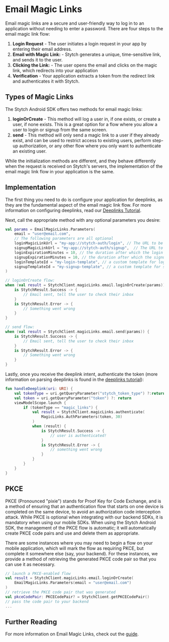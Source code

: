 # Email Magic Links
Email magic links are a secure and user-friendly way to log in to an application without needing to enter a password. There are four steps to the email magic link flow:

1. **Login Request** - The user initiates a login request in your app by entering their email address.
2. **Email with Magic Link:** - Stytch generates a unique, time-sensitive link, and sends it to the user.
3. **Clicking the Link:** - The user opens the email and clicks on the magic link, which redirects into your application
4. **Verification** - Your application extracts a token from the redirect link and authenticates it with Stytch.

## Types of Magic Links
The Stytch Android SDK offers two methods for email magic links:
1. **loginOrCreate** - This method will log a user in, if one exists, or create a user, if none exists. This is a great option for a flow where you allow a user to login or signup from the same screen.
2. **send** - This method will only send a magic link to a user if they already exist, and can be used to restrict access to existing users, perform step-up authorization, or any other flow where you only want to authenticate an existing user.

While the initialization methods are different, and they behave differently when the request is received on Stytch's servers, the implementation of the email magic link flow in your application is the same.

## Implementation
The first thing you need to do is configure your application for deeplinks, as they are the fundamental aspect of the email magic link flow. For more information on configuring deeplinks, read our [Deeplinks Tutorial](./Deeplinks.md).

Next, call the appropriate method with any optional parameters you desire:
```kotlin
val params = EmailMagicLinks.Parameters(
    email = "user@email.com",
    // The following parameters are all optional
    loginMagicLinkUrl = "my-app://stytch-auth/login", // The URL to be directed to on login. Will use your default, if not provided
    signupMagicLinkUrl = "my-app://stytch-auth/signup",  // The URL to be directed to on user creation. It is ignored on send requests. Will use your default, if not provided
    loginExpirationMinutes = 10, // the duration after which the login url should expire
    signupExpirationMinutes = 10, // the duration after which the signup url should expire. It is ignored on send requests
    loginTemplateId = "my-login-template", // a custom template for login emails, if you've configured one
    signupTemplateId = "my-signup-template", // a custom template for signup emails, if you've configured one. It is ignored on send requests
)

// loginOrCreate flow:
when (val result = StytchClient.magicLinks.email.loginOrCreate(params)) {
    is StytchResult.Success -> {
        // Email sent, tell the user to check their inbox
    }
    is StytchResult.Error -> {
        // Something went wrong
    }
}

// send flow:
when (val result = StytchClient.magicLinks.email.send(params)) {
    is StytchResult.Success -> {
        // Email sent, tell the user to check their inbox
    }
    is StytchResult.Error -> {
        // Something went wrong
    }
}
```

Lastly, once you receive the deeplink intent, authenticate the token (more information on parsing deeplinks is found in the [deeplinks tutorial](./Deeplinks.md)):
```kotlin
fun handleDeeplink(uri: URI) {
    val tokenType = uri.getQueryParameter("stytch_token_type") ?:return
    val token = uri.getQueryParameter("token") ?: return
    viewModelScope.launch {
        if (tokenType == "magic_links") {
            val result = StytchClient.magicLinks.authenticate(
                MagicLinks.AuthParameters(token, 30)
            )
            when (result) {
                is StytchResult.Success -> {
                    // user is authenticated!
                }
                is StytchResult.Error -> {
                    // something went wrong
                }
            }
        }
    }
}
```

## PKCE
PKCE (Pronounced "pixie") stands for Proof Key for Code Exchange, and is a method of ensuring that an authentication flow that starts on one device is completed on the same device, to avoid an authorization code interception attack. While PKCE is optional when integrating with our backend SDKs, it is mandatory when using our mobile SDKs. When using the Stytch Android SDK, the management of the PKCE flow is automatic; it will automatically create PKCE code pairs and use and delete them as appropriate.

There are some instances where you may need to begin a flow on your mobile application, which will mark the flow as requiring PKCE, but complete it somewhere else (say, your backend). For these instances, we provide a method of retrieving the generated PKCE code pair so that you can use it as necessary.

```kotlin
// launch a PKCE-enabled flow
val result = StytchClient.magicLinks.email.loginOrCreate(
    EmailMagicLinks.Parameters(email = "user@email.com")
)
// retrieve the PKCE code pair that was generated
val pkceCodePair: PKCECodePair? = StytchClient.getPKCECodePair()
// pass the code pair to your backend
...
```

## Further Reading
For more information on Email Magic Links, check out the [guide](https://stytch.com/docs/guides/magic-links/email-magic-links/api).